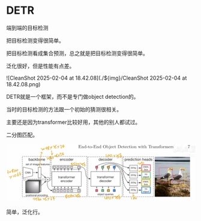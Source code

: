 # DETR

端到端的目标检测

把目标检测变得很简单。

把目标检测看成集合预测，总之就是把目标检测变得很简单。

泛化很好，但是性能有点差。

![CleanShot 2025-02-04 at 18.42.08](./${img}/CleanShot 2025-02-04 at 18.42.08.png)

DETR就是一个框架，而不是专门做object detection的。

当时的目标检测的方法跟一个初始的猜测很相关。

主要还是因为transformer比较好用，其他的别人都试过。

二分图匹配。

<img src="./${img}/CleanShot 2025-02-04 at 19.26.41.png" alt="CleanShot 2025-02-04 at 19.26.41" style="zoom:50%;" />

简单，泛化行。